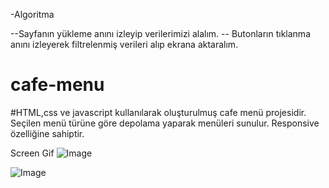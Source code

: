 -Algoritma

--Sayfanın yükleme anını izleyip verilerimizi alalım.
-- Butonların tıklanma anını izleyerek filtrelenmiş verileri alıp ekrana aktaralım.

# cafe-menu
#HTML,css ve javascript kullanılarak oluşturulmuş cafe menü projesidir. Seçilen menü türüne göre depolama yaparak menüleri sunulur. Responsive özelliğine sahiptir.

Screen Gif
![Image](https://github.com/user-attachments/assets/7ba82dbe-46e7-47a1-a612-a923583ae5a5)

![Image](https://github.com/user-attachments/assets/9fe45869-0ecb-4005-8532-85079904909f)
